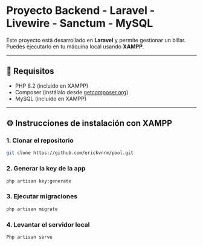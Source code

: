 # Proyecto Backend - Laravel - Livewire - Sanctum - MySQL

Este proyecto está desarrollado en **Laravel** y permite gestionar un billar. Puedes ejecutarlo en tu máquina local usando **XAMPP**.

---

## 🧰 Requisitos

- PHP 8.2 (incluido en XAMPP)
- Composer (instálalo desde [getcomposer.org](https://getcomposer.org))
- MySQL (incluido en XAMPP)

---

## ⚙️ Instrucciones de instalación con XAMPP

### 1. Clonar el repositorio
```bash
git clone https://github.com/erickvnrm/pool.git
```
### 2. Generar la key de la app
```bash
php artisan key:generate
```
### 3. Ejecutar migraciones
```bash
php artisan migrate
```
### 4. Levantar el servidor local
```bash
Php artisan serve
```



